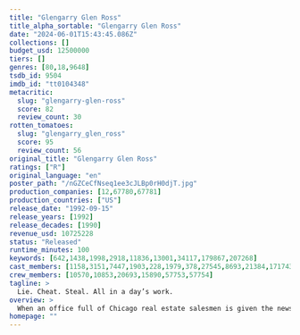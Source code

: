 ```yaml
---
title: "Glengarry Glen Ross"
title_alpha_sortable: "Glengarry Glen Ross"
date: "2024-06-01T15:43:45.086Z"
collections: []
budget_usd: 12500000
tiers: []
genres: [80,18,9648]
tsdb_id: 9504
imdb_id: "tt0104348"
metacritic:
  slug: "glengarry-glen-ross"
  score: 82
  review_count: 30
rotten_tomatoes:
  slug: "glengarry_glen_ross"
  score: 95
  review_count: 56
original_title: "Glengarry Glen Ross"
ratings: ["R"]
original_language: "en"
poster_path: "/nGZCeCfNseq1ee3cJLBp0rH0djT.jpg"
production_companies: [12,67780,67781]
production_countries: ["US"]
release_date: "1992-09-15"
release_years: [1992]
release_decades: [1990]
revenue_usd: 10725228
status: "Released"
runtime_minutes: 100
keywords: [642,1438,1998,2918,11836,13001,34117,179867,207268]
cast_members: [1158,3151,7447,1903,228,1979,378,27545,8693,21384,171743,4199,175037,16580]
crew_members: [10570,10853,20693,15890,57753,57754]
tagline: >
  Lie. Cheat. Steal. All in a day’s work.
overview: >
  When an office full of Chicago real estate salesmen is given the news that all but the top two will be fired at the end of the week, the atmosphere begins to heat up. Shelley Levene, who has a sick daughter, does everything in his power to get better leads from his boss, John Williamson, but to no avail. When his coworker Dave Moss comes up with a plan to steal the leads, things get complicated for the tough-talking salesmen.
homepage: ""
---
```


